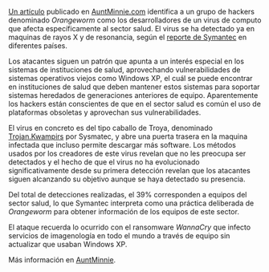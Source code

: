 [Un artículo](https://www.auntminnie.com/index.aspx?sec=sup&sub=pac&pag=dis&ItemID=120580&wf=8239&wf=7612) publicado en [AuntMinnie.com](https://www.auntminnie.com/) identifica a un grupo de hackers denominado *Orangeworm* como los desarrolladores de un virus de computo que afecta específicamente al sector salud. El virus se ha detectado ya en maquinas de rayos X y de resonancia, según el [reporte de Symantec](https://www.symantec.com/blogs/threat-intelligence/orangeworm-targets-healthcare-us-europe-asia) en diferentes países.

Los atacantes siguen un patrón que apunta a un interés especial en los sistemas de instituciones de salud, aprovechando vulnerabilidades de sistemas operativos viejos como Windows XP, el cuál se puede encontrar en instituciones de salud que deben mantener estos sistemas para soportar sistemas heredados de generaciones anteriores de equipo. Aparentemente los hackers están conscientes de que en el sector salud es común el uso de plataformas obsoletas y aprovechan sus vulnerabilidades.

El virus en concreto es del tipo caballo de Troya, denominado [Trojan.Kwampirs](https://www.symantec.com/security-center/writeup/2016-081923-2700-99) por Sysmatec, y abre una puerta trasera en la maquina infectada que incluso permite descargar más software. Los métodos usados por los creadores de este virus revelan que no les preocupa ser detectados y el hecho de que el virus no ha evolucionado significativamente desde su primera detección revelan que los atacantes siguen alcanzando su objetivo aunque se haya detectado su presencia.

Del total de detecciones realizadas, el 39% corresponden a equipos del sector salud, lo que Symantec interpreta como una práctica deliberada de *Orangeworm* para obtener información de los equipos de este sector.

El ataque recuerda lo ocurrido con el ransomware *WannaCry* que infecto servicios de imagenología en todo el mundo a través de equipo sin actualizar que usaban Windows XP.

Más información en [AuntMinnie](https://www.symantec.com/security-center/writeup/2016-081923-2700-99).
